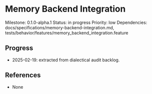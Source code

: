 # Memory Backend Integration
Milestone: 0.1.0-alpha.1
Status: in progress
Priority: low
Dependencies: docs/specifications/memory-backend-integration.md, tests/behavior/features/memory_backend_integration.feature

## Progress
- 2025-02-19: extracted from dialectical audit backlog.

## References
- None

